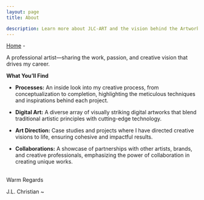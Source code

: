 ```yaml
---
layout: page
title: About

description: Learn more about JLC-ART and the vision behind the Artworks Codex.
---
```


<div class="flex-row-between">
	<a href="{{ https://seiminomore.github.io/JLC-Folio/ }}{{ site.baseurl}}"><i class="fa fa-home" aria-hidden="true"></i> Home</a> -
	<a href="{{https://linkedin.com/in/jonathanlejon/}}{{ site.baseurl }}"><i class="fa-brands fa-linkedin" aria-hidden="true"></i></a>

	
</div>

A professional artist—sharing the work, passion, and creative vision that drives my career.

**What You’ll Find**

- **Processes:** An inside look into my creative process, from conceptualization to completion, highlighting the meticulous techniques and inspirations behind each project.

- **Digital Art:** A diverse array of visually striking digital artworks that blend traditional artistic principles with cutting-edge technology.

- **Art Direction:** Case studies and projects where I have directed creative visions to life, ensuring cohesive and impactful results.

- **Collaborations:** A showcase of partnerships with other artists, brands, and creative professionals, emphasizing the power of collaboration in creating unique works.
<br>
Warm Regards 

J.L. Christian ~